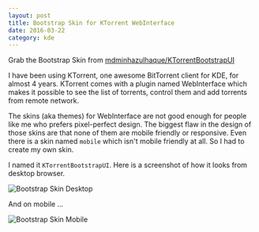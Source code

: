 ```yaml
---
layout: post
title: Bootstrap Skin for KTorrent WebInterface
date: 2016-03-22
category: kde
---
```


<div class="message">
Grab the Bootstrap Skin from <a href="https://github.com/mdminhazulhaque/KTorrentBootstrapUI">mdminhazulhaque/KTorrentBootstrapUI</a>
</div>

I have been using KTorrent, one awesome BitTorrent client for KDE, for almost 4 years. KTorrent comes with a plugin named WebInterface which makes it possible to see the list of torrents, control them and add torrents from remote network.

The skins (aka themes) for WebInterface are not good enough for people like me who prefers pixel-perfect design. The biggest flaw in the design of those skins are that none of them are mobile friendly or responsive. Even there is a skin named `mobile` which isn't mobile friendly at all. So I had to create my own skin.

I named it `KTorrentBootstrapUI`. Here is a screenshot of how it looks from desktop browser.

![Bootstrap Skin Desktop](https://raw.githubusercontent.com/mdminhazulhaque/KTorrentBootstrapUI/master/img/desktop_all_torrent.png)

And on mobile ...

![Bootstrap Skin Mobile](https://raw.githubusercontent.com/mdminhazulhaque/KTorrentBootstrapUI/master/img/mobile_all_torrent.png)
